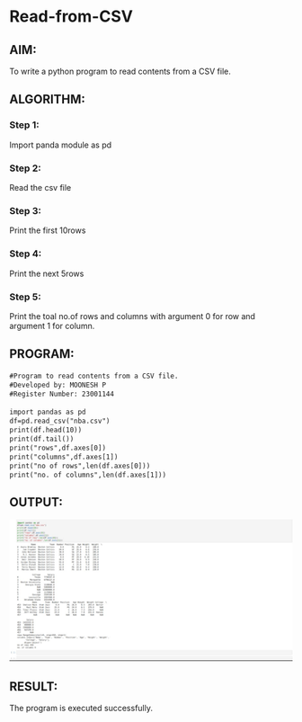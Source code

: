 # Read-from-CSV

## AIM:
To write a python program to read contents from a CSV file.
## ALGORITHM:

### Step 1:
Import panda module as pd
### Step 2:
Read the csv file
### Step 3:
Print the first 10rows
### Step 4:
Print the next 5rows
### Step 5:
Print the toal no.of rows and columns with argument 0 for row and argument 1 for column.
## PROGRAM:
```
#Program to read contents from a CSV file.
#Developed by: MOONESH P
#Register Number: 23001144

import pandas as pd
df=pd.read_csv("nba.csv")
print(df.head(10))
print(df.tail())
print("rows",df.axes[0])
print("columns",df.axes[1])
print("no of rows",len(df.axes[0]))
print("no. of columns",len(df.axes[1]))
```
## OUTPUT:
![OUTPUT](/CSV.jpeg)
## RESULT:
The program is executed successfully.